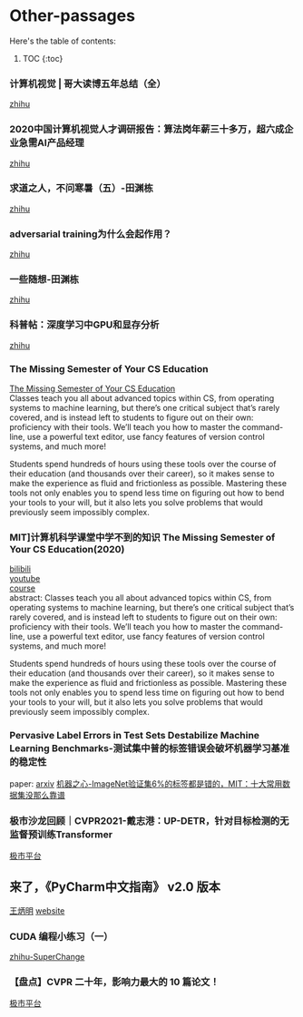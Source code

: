 # Other-passages

Here's the table of contents:

1. TOC
{:toc}


### 计算机视觉 | 哥大读博五年总结（全）    
[zhihu](https://zhuanlan.zhihu.com/p/338193330)  

### 2020中国计算机视觉人才调研报告：算法岗年薪三十多万，超六成企业急需AI产品经理  
[zhihu](https://zhuanlan.zhihu.com/p/352546641)  

### 求道之人，不问寒暑（五）-田渊栋  
[zhihu](https://zhuanlan.zhihu.com/p/352546641)    

### adversarial training为什么会起作用？  
[zhihu](https://www.zhihu.com/question/325207094)  

### 一些随想-田渊栋
[zhihu](https://zhuanlan.zhihu.com/p/159327753)  

### 科普帖：深度学习中GPU和显存分析
[zhihu](https://zhuanlan.zhihu.com/p/31558973)  

### The Missing Semester of Your CS Education
[The Missing Semester of Your CS Education](https://missing.csail.mit.edu/)  
Classes teach you all about advanced topics within CS, from operating systems to machine learning, but there’s one critical subject that’s rarely covered, and is instead left to students to figure out on their own: proficiency with their tools. We’ll teach you how to master the command-line, use a powerful text editor, use fancy features of version control systems, and much more!  

Students spend hundreds of hours using these tools over the course of their education (and thousands over their career), so it makes sense to make the experience as fluid and frictionless as possible. Mastering these tools not only enables you to spend less time on figuring out how to bend your tools to your will, but it also lets you solve problems that would previously seem impossibly complex.  

### MIT]计算机科学课堂中学不到的知识 The Missing Semester of Your CS Education(2020)  
[bilibili](https://www.bilibili.com/video/BV1x7411H7wa?from=search&seid=11160466911506792407)  
[youtube](https://www.youtube.com/playlist?list=PLyzOVJj3bHQuloKGG59rS43e29ro7I57J)  
[course](https://missing.csail.mit.edu/)  
abstract: Classes teach you all about advanced topics within CS, from operating systems to machine learning, but there’s one critical subject that’s rarely covered, and is instead left to students to figure out on their own: proficiency with their tools. We’ll teach you how to master the command-line, use a powerful text editor, use fancy features of version control systems, and much more!  

Students spend hundreds of hours using these tools over the course of their education (and thousands over their career), so it makes sense to make the experience as fluid and frictionless as possible. Mastering these tools not only enables you to spend less time on figuring out how to bend your tools to your will, but it also lets you solve problems that would previously seem impossibly complex.  

### Pervasive Label Errors in Test Sets Destabilize Machine Learning Benchmarks-测试集中普的标签错误会破坏机器学习基准的稳定性
paper: [arxiv](https://arxiv.org/abs/2103.14749)
[机器之心-ImageNet验证集6%的标签都是错的，MIT：十大常用数据集没那么靠谱](https://mp.weixin.qq.com/s/hvdCWypuW00Tv_5aKhYGZA)

### 极市沙龙回顾｜CVPR2021-戴志港：UP-DETR，针对目标检测的无监督预训练Transformer
[极市平台](https://zhuanlan.zhihu.com/p/363127102)

## 来了，《PyCharm中文指南》 v2.0 版本
[王炳明](https://zhuanlan.zhihu.com/p/360654833)
[website](http://pycharm.iswbm.com/zh_CN/win/)

### CUDA 编程小练习（一）
[zhihu-SuperChange](https://zhuanlan.zhihu.com/p/360897341)

### 【盘点】CVPR 二十年，影响力最大的 10 篇论文！
[极市平台](https://zhuanlan.zhihu.com/p/364475835)



